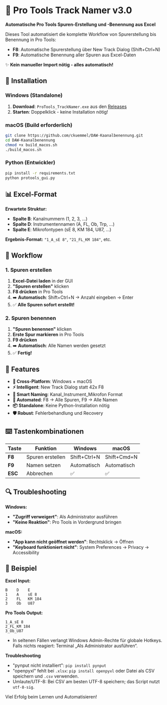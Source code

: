 # 🎵 Pro Tools Track Namer v3.0

**Automatische Pro Tools Spuren-Erstellung und -Benennung aus Excel**

Dieses Tool automatisiert die komplette Workflow von Spurerstellung bis Benennung in Pro Tools:
- **F8**: Automatische Spurerstellung über New Track Dialog (Shift+Ctrl+N)  
- **F9**: Automatische Benennung aller Spuren aus Excel-Daten

✨ **Kein manueller Import nötig - alles automatisch!**

## 🚀 Installation

### Windows (Standalone)
1. **Download**: `ProTools_TrackNamer.exe` aus den [Releases](https://github.com/ckuemmel/DAW-Kaanalbenennung/releases)
2. **Starten**: Doppelklick - keine Installation nötig!

### macOS (Build erforderlich)  
```bash
git clone https://github.com/ckuemmel/DAW-Kaanalbenennung.git
cd DAW-Kaanalbenennung
chmod +x build_macos.sh
./build_macos.sh
```

### Python (Entwickler)
```bash
pip install -r requirements.txt
python protools_gui.py
```

## 📊 Excel-Format

**Erwartete Struktur:**
- **Spalte B**: Kanalnummern (1, 2, 3, ...)
- **Spalte D**: Instrumentennamen (A, FL, Ob, Trp, ...)  
- **Spalte E**: Mikrofontypen (sE 8, KM 184, U87, ...)

**Ergebnis-Format:** `"1_A_sE 8"`, `"21_FL_KM 184"`, etc.

## 🎯 Workflow

### 1. Spuren erstellen  
1. **Excel-Datei laden** in der GUI
2. **"Spuren erstellen"** klicken  
3. **F8 drücken** in Pro Tools
4. ➡️ **Automatisch**: Shift+Ctrl+N → Anzahl eingeben → Enter  
5. ✅ **Alle Spuren sofort erstellt!**

### 2. Spuren benennen
1. **"Spuren benennen"** klicken
2. **Erste Spur markieren** in Pro Tools
3. **F9 drücken**  
4. ➡️ **Automatisch**: Alle Namen werden gesetzt
5. ✅ **Fertig!**

## 🔧 Features

- **🚀 Cross-Platform**: Windows + macOS
- **⚡ Intelligent**: New Track Dialog statt 42x F8  
- **🎵 Smart Naming**: Kanal_Instrument_Mikrofon Format
- **🔄 Automated**: F8 → Alle Spuren, F9 → Alle Namen  
- **📦 Standalone**: Keine Python-Installation nötig
- **🛡️ Robust**: Fehlerbehandlung und Recovery

## ⌨️ Tastenkombinationen

| Taste | Funktion | Windows | macOS |
|-------|----------|---------|--------|
| **F8** | Spuren erstellen | Shift+Ctrl+N | Shift+Cmd+N |
| **F9** | Namen setzen | Automatisch | Automatisch |  
| **ESC** | Abbrechen | ✅ | ✅ |

## 🔍 Troubleshooting

**Windows:**
- **"Zugriff verweigert"**: Als Administrator ausführen
- **"Keine Reaktion"**: Pro Tools in Vordergrund bringen

**macOS:**  
- **"App kann nicht geöffnet werden"**: Rechtsklick → Öffnen
- **"Keyboard funktioniert nicht"**: System Preferences → Privacy → Accessibility

## 📝 Beispiel

**Excel Input:**
```
B    D    E
1    A    sE 8  
2    FL   KM 184
3    Ob   U87
```

**Pro Tools Output:**
```  
1_A_sE 8
2_FL_KM 184  
3_Ob_U87
```
- In seltenen Fällen verlangt Windows Admin-Rechte für globale Hotkeys. Falls nichts reagiert: Terminal „Als Administrator ausführen“.

**Troubleshooting**
- "pynput nicht installiert": `pip install pynput`
- "openpyxl" fehlt bei `.xlsx`: `pip install openpyxl` oder Datei als CSV speichern und `.csv` verwenden.
- Umlaute/UTF-8: Bei CSV am besten UTF-8 speichern; das Script nutzt `utf-8-sig`.

Viel Erfolg beim Lernen und Automatisieren!
